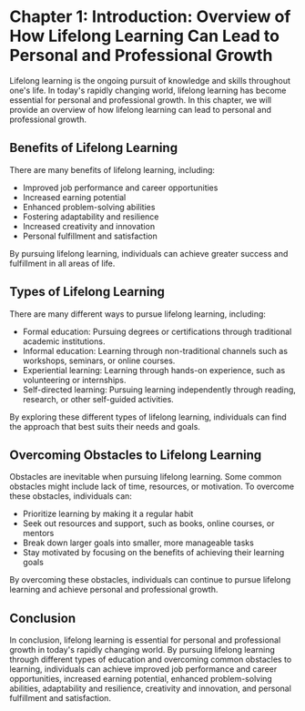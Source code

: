 Chapter 1: Introduction: Overview of How Lifelong Learning Can Lead to Personal and Professional Growth
=======================================================================================================

Lifelong learning is the ongoing pursuit of knowledge and skills throughout one's life. In today's rapidly changing world, lifelong learning has become essential for personal and professional growth. In this chapter, we will provide an overview of how lifelong learning can lead to personal and professional growth.

Benefits of Lifelong Learning
-----------------------------

There are many benefits of lifelong learning, including:

* Improved job performance and career opportunities
* Increased earning potential
* Enhanced problem-solving abilities
* Fostering adaptability and resilience
* Increased creativity and innovation
* Personal fulfillment and satisfaction

By pursuing lifelong learning, individuals can achieve greater success and fulfillment in all areas of life.

Types of Lifelong Learning
--------------------------

There are many different ways to pursue lifelong learning, including:

* Formal education: Pursuing degrees or certifications through traditional academic institutions.
* Informal education: Learning through non-traditional channels such as workshops, seminars, or online courses.
* Experiential learning: Learning through hands-on experience, such as volunteering or internships.
* Self-directed learning: Pursuing learning independently through reading, research, or other self-guided activities.

By exploring these different types of lifelong learning, individuals can find the approach that best suits their needs and goals.

Overcoming Obstacles to Lifelong Learning
-----------------------------------------

Obstacles are inevitable when pursuing lifelong learning. Some common obstacles might include lack of time, resources, or motivation. To overcome these obstacles, individuals can:

* Prioritize learning by making it a regular habit
* Seek out resources and support, such as books, online courses, or mentors
* Break down larger goals into smaller, more manageable tasks
* Stay motivated by focusing on the benefits of achieving their learning goals

By overcoming these obstacles, individuals can continue to pursue lifelong learning and achieve personal and professional growth.

Conclusion
----------

In conclusion, lifelong learning is essential for personal and professional growth in today's rapidly changing world. By pursuing lifelong learning through different types of education and overcoming common obstacles to learning, individuals can achieve improved job performance and career opportunities, increased earning potential, enhanced problem-solving abilities, adaptability and resilience, creativity and innovation, and personal fulfillment and satisfaction.
